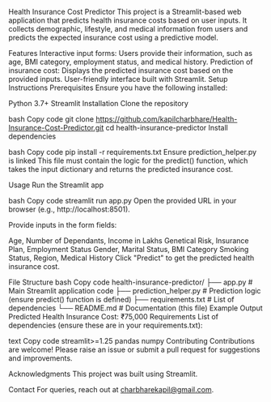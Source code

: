 Health Insurance Cost Predictor
This project is a Streamlit-based web application that predicts health insurance costs based on user inputs. It collects demographic, lifestyle, and medical information from users and predicts the expected insurance cost using a predictive model.

Features
Interactive input forms: Users provide their information, such as age, BMI category, employment status, and medical history.
Prediction of insurance cost: Displays the predicted insurance cost based on the provided inputs.
User-friendly interface built with Streamlit.
Setup Instructions
Prerequisites
Ensure you have the following installed:

Python 3.7+
Streamlit
Installation
Clone the repository

bash
Copy code
git clone https://github.com/kapilcharbhare/Health-Insurance-Cost-Predictor.git
cd health-insurance-predictor
Install dependencies

bash
Copy code
pip install -r requirements.txt
Ensure prediction_helper.py is linked
This file must contain the logic for the predict() function, which takes the input dictionary and returns the predicted insurance cost.

Usage
Run the Streamlit app

bash
Copy code
streamlit run app.py
Open the provided URL in your browser (e.g., http://localhost:8501).

Provide inputs in the form fields:

Age, Number of Dependants, Income in Lakhs
Genetical Risk, Insurance Plan, Employment Status
Gender, Marital Status, BMI Category
Smoking Status, Region, Medical History
Click "Predict" to get the predicted health insurance cost.

File Structure
bash
Copy code
health-insurance-predictor/
├── app.py                   # Main Streamlit application code
├── prediction_helper.py     # Prediction logic (ensure predict() function is defined)
├── requirements.txt         # List of dependencies
└── README.md                # Documentation (this file)
Example Output
Predicted Health Insurance Cost: ₹75,000
Requirements
List of dependencies (ensure these are in your requirements.txt):

text
Copy code
streamlit>=1.25
pandas
numpy
Contributing
Contributions are welcome! Please raise an issue or submit a pull request for suggestions and improvements.


Acknowledgments
This project was built using Streamlit.

Contact
For queries, reach out at charbharekapil@gmail.com.

